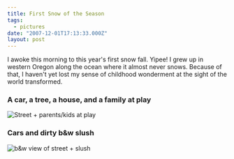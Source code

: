 ```yaml
---
title: First Snow of the Season
tags:
  - pictures
date: "2007-12-01T17:13:33.000Z"
layout: post
---
```


I awoke this morning to this year's first snow fall. Yipee! I grew up in western Oregon along the ocean where it almost never snows. Because of that, I haven't yet lost my sense of childhood wonderment at the sight of the world transformed.  

### A car, a tree, a house, and a family at play  
![Street + parents/kids at play](http://kyle.mathews2000.com/blog/wp-content/uploads/2007/12/low_shot_of_trees_and_kids_parents_at_play_web.jpg)  

### Cars and dirty b&w slush  
![b&w view of street + slush](http://kyle.mathews2000.com/blog/wp-content/uploads/2007/12/looking_down_the_street_bw_web.jpg)